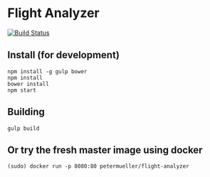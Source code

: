 # Flight Analyzer
[![Build Status](https://travis-ci.org/ORFAP/flight-analyzer.svg?branch=master)](https://travis-ci.org/ORFAP/flight-analyzer/)

## Install (for development)

```
npm install -g gulp bower
npm install
bower install
npm start
```

## Building

```
gulp build
```
## Or try the fresh master image using docker 

`(sudo) docker run -p 8080:80 petermueller/flight-analyzer`

